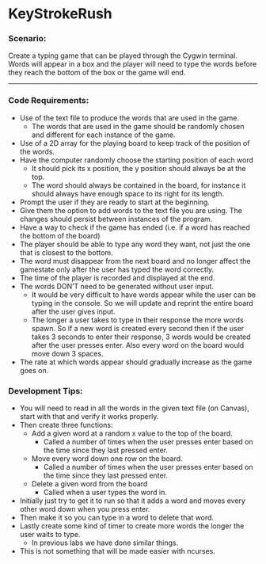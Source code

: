# KeyStrokeRush
### Scenario:
 Create a typing game that can be played through the Cygwin terminal. Words will appear in a box and the player will need to type the words before they reach the bottom of the box or the game will end.
******
### Code Requirements:

- Use of the text file to produce the words that are used in the game. 
  - The words that are used in the game should be randomly chosen and different for each instance of the game.
- Use of a 2D array for the playing board to keep track of the position of the words.
- Have the computer randomly choose the starting position of each word
  - It should pick its x position, the y position should always be at the top.
  - The word should always be contained in the board, for instance it should always have enough space to its right for its length.
- Prompt the user if they are ready to start at the beginning.
- Give them the option to add words to the text file you are using. The changes should persist between instances of the program.
- Have a way to check if the game has ended (i.e. if a word has reached the bottom of the board)
- The player should be able to type any word they want, not just the one that is closest to the bottom.
- The word must disappear from the next board and no longer affect the gamestate only after the user has typed the word correctly.
- The time of the player is recorded and displayed at the end.
- The words DON’T need to be generated without user input.
  - It would be very difficult to have words appear while the user can be typing in the console. So we will update and reprint the entire board after the user gives input.
  - The longer a user takes to type in their response the more words spawn. So if a new word is created every second then if the user takes 3 seconds to enter their response, 3 words would be created after the user presses enter. Also every word on the board would move down 3 spaces.
- The rate at which words appear should gradually increase as the game goes on.

### Development Tips:
- You will need to read in all the words in the given text file (on Canvas), start with that and verify it works properly.
- Then create three functions:
  - Add a given word at a random x value to the top of the board.
    - Called a number of times when the user presses enter based on the time since they last pressed enter.
  - Move every word down one row on the board.
    - Called a number of times when the user presses enter based on the time since they last pressed enter.
  - Delete a given word from the board
    - Called when a user types the word in.
- Initially just try to get it to run so that it adds a word and moves every other word down when you press enter.
- Then make it so you can type in a word to delete that word.
- Lastly create some kind of timer to create more words the longer the user waits to type. 
  - In previous labs we have done similar things.
- This is not something that will be made easier with ncurses.

